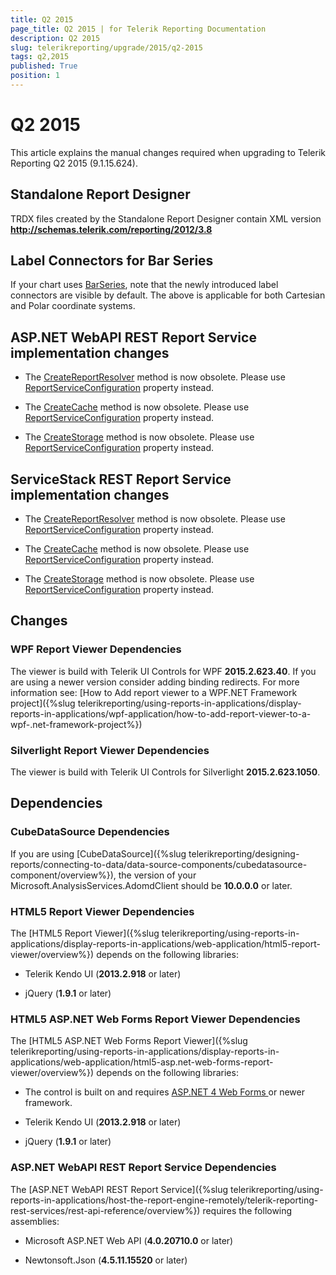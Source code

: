 ```yaml
---
title: Q2 2015
page_title: Q2 2015 | for Telerik Reporting Documentation
description: Q2 2015
slug: telerikreporting/upgrade/2015/q2-2015
tags: q2,2015
published: True
position: 1
---
```


# Q2 2015



This article explains the manual changes required when upgrading to Telerik Reporting Q2 2015 (9.1.15.624).

## Standalone Report Designer

TRDX files created by the Standalone Report Designer contain XML version __http://schemas.telerik.com/reporting/2012/3.8__ 

## Label Connectors for Bar Series

If your chart uses  [BarSeries](/reporting/api/Telerik.Reporting.BarSeries), note that the newly introduced           label connectors are visible by default. The above is applicable for both Cartesian and Polar coordinate systems.         

## ASP.NET WebAPI REST Report Service implementation changes

* The  [CreateReportResolver](/reporting/api/Telerik.Reporting.Services.WebApi.ReportsControllerBase#Telerik_Reporting_Services_WebApi_ReportsControllerBase_CreateReportResolver)  method is now obsolete.               Please use  [ReportServiceConfiguration](/reporting/api/Telerik.Reporting.Services.WebApi.ReportsControllerBase#Telerik_Reporting_Services_WebApi_ReportsControllerBase_ReportServiceConfiguration)  property instead.             

* The  [CreateCache](/reporting/api/Telerik.Reporting.Services.WebApi.ReportsControllerBase#Telerik_Reporting_Services_WebApi_ReportsControllerBase_CreateCache)  method is now obsolete.               Please use  [ReportServiceConfiguration](/reporting/api/Telerik.Reporting.Services.WebApi.ReportsControllerBase#Telerik_Reporting_Services_WebApi_ReportsControllerBase_ReportServiceConfiguration)  property instead.             

* The  [CreateStorage](/reporting/api/Telerik.Reporting.Services.WebApi.ReportsControllerBase#Telerik_Reporting_Services_WebApi_ReportsControllerBase_CreateStorage)  method is now obsolete.               Please use  [ReportServiceConfiguration](/reporting/api/Telerik.Reporting.Services.WebApi.ReportsControllerBase#Telerik_Reporting_Services_WebApi_ReportsControllerBase_ReportServiceConfiguration)  property instead.             

## ServiceStack REST Report Service implementation changes

* The  [CreateReportResolver](/reporting/api/Telerik.Reporting.Services.ServiceStack.ReportsHostBase#Telerik_Reporting_Services_ServiceStack_ReportsHostBase_CreateReportResolver)  method is now obsolete.               Please use  [ReportServiceConfiguration](/reporting/api/Telerik.Reporting.Services.ServiceStack.ReportsHostBase#Telerik_Reporting_Services_ServiceStack_ReportsHostBase_ReportServiceConfiguration)  property instead.             

* The  [CreateCache](/reporting/api/Telerik.Reporting.Services.ServiceStack.ReportsHostBase#Telerik_Reporting_Services_ServiceStack_ReportsHostBase_CreateCache)  method is now obsolete.               Please use  [ReportServiceConfiguration](/reporting/api/Telerik.Reporting.Services.ServiceStack.ReportsHostBase#Telerik_Reporting_Services_ServiceStack_ReportsHostBase_ReportServiceConfiguration)  property instead.             

* The  [CreateStorage](/reporting/api/Telerik.Reporting.Services.ServiceStack.ReportsHostBase#Telerik_Reporting_Services_ServiceStack_ReportsHostBase_CreateStorage)  method is now obsolete.               Please use  [ReportServiceConfiguration](/reporting/api/Telerik.Reporting.Services.ServiceStack.ReportsHostBase#Telerik_Reporting_Services_ServiceStack_ReportsHostBase_ReportServiceConfiguration)  property instead.             

## Changes

### WPF Report Viewer Dependencies

The viewer is build with Telerik UI Controls for WPF __2015.2.623.40__. If you are using a newer version consider adding binding redirects. For more information see:               [How to Add report viewer to a WPF.NET Framework project]({%slug telerikreporting/using-reports-in-applications/display-reports-in-applications/wpf-application/how-to-add-report-viewer-to-a-wpf-.net-framework-project%})

### Silverlight Report Viewer Dependencies

The viewer is build with Telerik UI Controls for Silverlight __2015.2.623.1050__.             

## Dependencies

### CubeDataSource Dependencies

If you are using [CubeDataSource]({%slug telerikreporting/designing-reports/connecting-to-data/data-source-components/cubedatasource-component/overview%}), the version of your               Microsoft.AnalysisServices.AdomdClient should be __10.0.0.0__ or later.             

### HTML5 Report Viewer Dependencies

The [HTML5 Report Viewer]({%slug telerikreporting/using-reports-in-applications/display-reports-in-applications/web-application/html5-report-viewer/overview%}) depends on the following libraries:             

* Telerik Kendo UI (__2013.2.918__ or later)                 

* jQuery (__1.9.1__ or later)                 

### HTML5 ASP.NET Web Forms Report Viewer Dependencies

The [HTML5 ASP.NET Web Forms Report Viewer]({%slug telerikreporting/using-reports-in-applications/display-reports-in-applications/web-application/html5-asp.net-web-forms-report-viewer/overview%}) depends on the following libraries:             

* The control is built on and requires                    [                    ASP.NET 4 Web Forms                  ](http://www.asp.net/web-forms)                    or newer framework.                 

* Telerik Kendo UI (__2013.2.918__ or later)                 

* jQuery (__1.9.1__ or later)                 

### ASP.NET WebAPI REST Report Service Dependencies

The [ASP.NET WebAPI REST Report Service]({%slug telerikreporting/using-reports-in-applications/host-the-report-engine-remotely/telerik-reporting-rest-services/rest-api-reference/overview%}) requires the following assemblies:             

* Microsoft ASP.NET Web API (__4.0.20710.0__ or later)                 

* Newtonsoft.Json (__4.5.11.15520__ or later)

